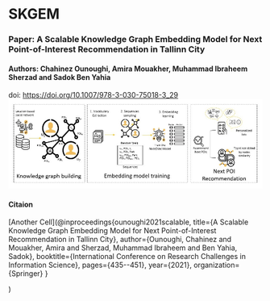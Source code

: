 # SKGEM
### Paper: A Scalable Knowledge Graph Embedding Model for Next Point-of-Interest Recommendation in Tallinn City
#### Authors: Chahinez Ounoughi, Amira Mouakher, Muhammad Ibraheem Sherzad and Sadok Ben Yahia
doi: https://doi.org/10.1007/978-3-030-75018-3_29
![alt text](skgem-new.jpg "The Skgem recommender overall architecture.")

#### Citaion



[Another Cell](@inproceedings{ounoughi2021scalable,
  title={A Scalable Knowledge Graph Embedding Model for Next Point-of-Interest Recommendation in Tallinn City},
  author={Ounoughi, Chahinez and Mouakher, Amira and Sherzad, Muhammad Ibraheem and Ben Yahia, Sadok},
  booktitle={International Conference on Research Challenges in Information Science},
  pages={435--451},
  year={2021},
  organization={Springer}
}

)

